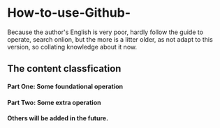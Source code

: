 # How-to-use-Github-
Because the author's English is very poor, hardly follow the guide to operate, search onlion, but the more is a litter older, as not adapt to this version, so collating knowledge about it now.

## The content classfication
#### Part One: Some foundational operation
#### Part Two: Some extra operation
#### Others will be added in the future.
